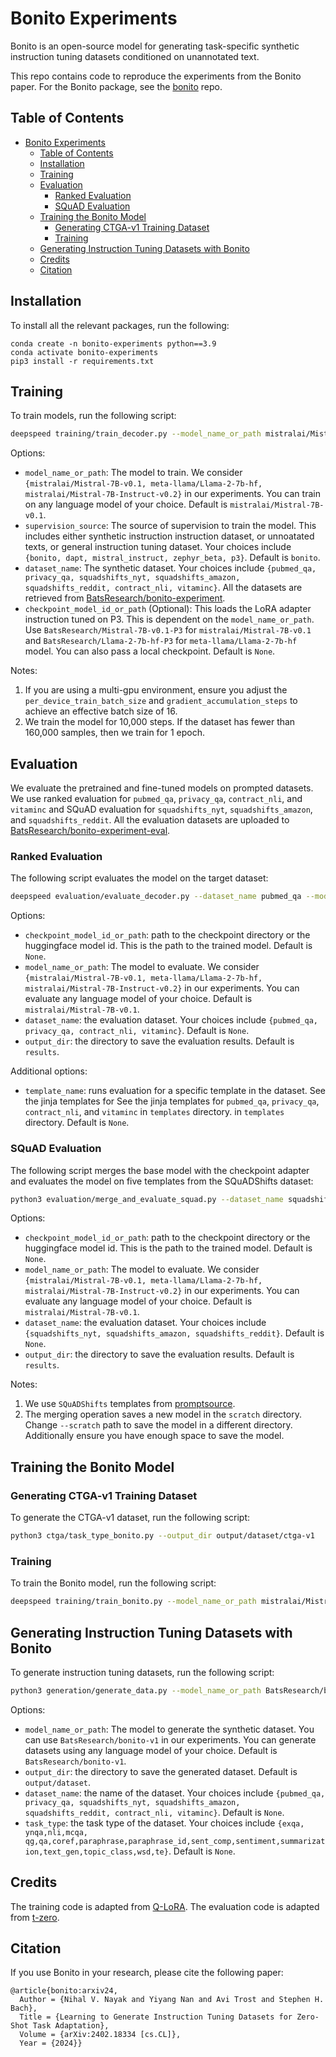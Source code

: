 # Bonito Experiments

Bonito is an open-source model for generating task-specific synthetic instruction tuning datasets conditioned on unannotated text.

This repo contains code to reproduce the experiments from the Bonito paper.
For the Bonito package, see the [bonito](https://github.com/BatsResearch/bonito) repo. 

## Table of Contents
- [Bonito Experiments](#bonito-experiments)
  - [Table of Contents](#table-of-contents)
  - [Installation](#installation)
  - [Training](#training)
  - [Evaluation](#evaluation)
    - [Ranked Evaluation](#ranked-evaluation)
    - [SQuAD Evaluation](#squad-evaluation)
  - [Training the Bonito Model](#training-the-bonito-model)
    - [Generating CTGA-v1 Training Dataset](#generating-ctga-v1-training-dataset)
    - [Training](#training-1)
  - [Generating Instruction Tuning Datasets with Bonito](#generating-instruction-tuning-datasets-with-bonito)
  - [Credits](#credits)
  - [Citation](#citation)

## Installation
To install all the relevant packages, run the following:
```
conda create -n bonito-experiments python==3.9
conda activate bonito-experiments
pip3 install -r requirements.txt
```

## Training
To train models, run the following script:
```bash
deepspeed training/train_decoder.py --model_name_or_path mistralai/Mistral-7B-v0.1 --supervision_source bonito --dataset_name pubmed_qa --output_dir output/models/bonito_pubmed_qa_mistral
```
Options:
- `model_name_or_path`: The model to train. We consider `{mistralai/Mistral-7B-v0.1, meta-llama/Llama-2-7b-hf, mistralai/Mistral-7B-Instruct-v0.2}` in our experiments. You can train on any language model of your choice. Default is `mistralai/Mistral-7B-v0.1`.
- `supervision_source`: The source of supervision to train the model. This includes either synthetic instruction instruction dataset, or unnoatated texts, or general instruction tuning dataset. Your choices include `{bonito, dapt, mistral_instruct, zephyr_beta, p3}`. Default is `bonito`.
- `dataset_name`: The synthetic dataset. Your choices include `{pubmed_qa, privacy_qa, squadshifts_nyt, squadshifts_amazon, squadshifts_reddit, contract_nli, vitaminc}`. All the datasets are retrieved from [BatsResearch/bonito-experiment](https://huggingface.co/datasets/BatsResearch/bonito-experiment).
- `checkpoint_model_id_or_path` (Optional): This loads the LoRA adapter instruction tuned on P3. This is dependent on the `model_name_or_path`.
Use `BatsResearch/Mistral-7B-v0.1-P3` for `mistralai/Mistral-7B-v0.1` and `BatsResearch/Llama-2-7b-hf-P3` for `meta-llama/Llama-2-7b-hf` model.
You can also pass a local checkpoint. Default is `None`.

Notes:
1. If you are using a multi-gpu environment, ensure you adjust the `per_device_train_batch_size` and `gradient_accumulation_steps` to achieve an effective batch size of 16.
2. We train the model for 10,000 steps. If the dataset has fewer than 160,000 samples, then we train for 1 epoch.

## Evaluation
We evaluate the pretrained and fine-tuned models on prompted datasets.
We use ranked evaluation for `pubmed_qa`, `privacy_qa`, `contract_nli`, and `vitaminc` and SQuAD evaluation for `squadshifts_nyt`, `squadshifts_amazon`, and `squadshifts_reddit`.
All the evaluation datasets are uploaded to [BatsResearch/bonito-experiment-eval](https://huggingface.co/datasets/BatsResearch/bonito-experiment-eval).

### Ranked Evaluation

The following script evaluates the model on the target dataset:

```bash
deepspeed evaluation/evaluate_decoder.py --dataset_name pubmed_qa --model_name_or_path mistralai/Mistral-7B-v0.1 --checkpoint_model_id_or_path <checkpoint_path> --output_dir results/bonito-mistral-pubmed_qa --bf16
```

Options:
- `checkpoint_model_id_or_path`: path to the checkpoint directory or the huggingface model id. This is the path to the trained model. Default is `None`.
- `model_name_or_path`: The model to evaluate. We consider `{mistralai/Mistral-7B-v0.1, meta-llama/Llama-2-7b-hf, mistralai/Mistral-7B-Instruct-v0.2}` in our experiments. You can evaluate any language model of your choice. Default is `mistralai/Mistral-7B-v0.1`.
- `dataset_name`: the evaluation dataset. Your choices include `{pubmed_qa, privacy_qa, contract_nli, vitaminc}`. Default is `None`.
- `output_dir`: the directory to save the evaluation results. Default is `results`.

Additional options:
- `template_name`: runs evaluation for a specific template in the dataset. See the jinja templates for See the jinja templates for `pubmed_qa`, `privacy_qa`, `contract_nli`, and `vitaminc` in `templates` directory.  in `templates` directory. Default is `None`.


### SQuAD Evaluation

The following script merges the base model with the checkpoint adapter and evaluates the model on five templates from the SQuADShifts dataset:

```bash
python3 evaluation/merge_and_evaluate_squad.py --dataset_name squadshifts_nyt --model_name_or_path mistralai/Mistral-7B-v0.1 --checkpoint_model_id_or_path <checkpoint_path> --output_dir results/bonito-mistral-squadshifts_nyt
```


Options:
- `checkpoint_model_id_or_path`: path to the checkpoint directory or the huggingface model id. This is the path to the trained model. Default is `None`.
- `model_name_or_path`: The model to evaluate. We consider `{mistralai/Mistral-7B-v0.1, meta-llama/Llama-2-7b-hf, mistralai/Mistral-7B-Instruct-v0.2}` in our experiments. You can evaluate any language model of your choice. Default is `mistralai/Mistral-7B-v0.1`.
- `dataset_name`: the evaluation dataset. Your choices include `{squadshifts_nyt, squadshifts_amazon, squadshifts_reddit}`. Default is `None`.
- `output_dir`: the directory to save the evaluation results. Default is `results`.


Notes:
1. We use `SQuADShifts` templates from [promptsource](https://github.com/bigscience-workshop/promptsource).
2. The merging operation saves a new model in the `scratch` directory. Change `--scratch` path to save the model in a different directory. Additionally ensure you have enough space to save the model.


## Training the Bonito Model

### Generating CTGA-v1 Training Dataset
To generate the CTGA-v1 dataset, run the following script:
```bash
python3 ctga/task_type_bonito.py --output_dir output/dataset/ctga-v1
```

### Training
To train the Bonito model, run the following script:
```bash
deepspeed training/train_bonito.py --model_name_or_path mistralai/Mistral-7B-v0.1 --training_type="bonito_training" --dataset_name ctga-v1 --output_dir output/model/bonito_ctga-v1_mistral --max_steps 100000 --max_eval_samples 10000 --save_steps 10000 --save_total_limit 10
```

## Generating Instruction Tuning Datasets with Bonito
To generate instruction tuning datasets, run the following script:
```bash
python3 generation/generate_data.py --model_name_or_path BatsResearch/bonito-v1 --output_dir output/dataset/contract_nli --dataset_name contract_nli --task_type nli
```

Options:
- `model_name_or_path`: The model to generate the synthetic dataset. You can use  `BatsResearch/bonito-v1` in our experiments. You can generate datasets using any language model of your choice. Default is `BatsResearch/bonito-v1`.
- `output_dir`: the directory to save the generated dataset. Default is `output/dataset`.
- `dataset_name`: the name of the dataset. Your choices include `{pubmed_qa, privacy_qa, squadshifts_nyt, squadshifts_amazon, squadshifts_reddit, contract_nli, vitaminc}`. Default is `None`.
- `task_type`: the task type of the dataset. Your choices include `{exqa, ynqa,nli,mcqa, qg,qa,coref,paraphrase,paraphrase_id,sent_comp,sentiment,summarization,text_gen,topic_class,wsd,te}`. Default is `None`.


##  Credits

The training code is adapted from [Q-LoRA](https://github.com/artidoro/qlora). The evaluation code is adapted from [t-zero](https://github.com/bigscience-workshop/t-zero).


## Citation
If you use Bonito in your research, please cite the following paper:
```
@article{bonito:arxiv24,
  Author = {Nihal V. Nayak and Yiyang Nan and Avi Trost and Stephen H. Bach},
  Title = {Learning to Generate Instruction Tuning Datasets for Zero-Shot Task Adaptation},
  Volume = {arXiv:2402.18334 [cs.CL]},
  Year = {2024}}
```

